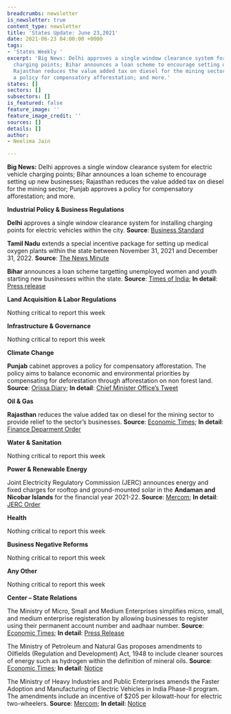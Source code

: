 ```yaml
---
breadcrumbs: newsletter
is_newsletter: true
content_type: newsletter
title: 'States Update: June 23,2021'
date: 2021-06-23 04:00:00 +0000
tags:
- 'States Weekly '
excerpt: 'Big News: Delhi approves a single window clearance system for electric vehicle
  charging points; Bihar announces a loan scheme to encourage setting up new businesses;
  Rajasthan reduces the value added tax on diesel for the mining sector; Punjab approves
  a policy for compensatory afforestation; and more.'
states: []
sectors: []
subsectors: []
is_featured: false
feature_image: ''
feature_image_credit: ''
sources: []
details: []
author:
- Neelima Jain

---
```

**Big News:** Delhi approves a single window clearance system for electric vehicle charging points; Bihar announces a loan scheme to encourage setting up new businesses; Rajasthan reduces the value added tax on diesel for the mining sector; Punjab approves a policy for compensatory afforestation; and more.

**Industrial Policy & Business Regulations**

**Delhi** approves a single window clearance system for installing charging points for electric vehicles within the city. **Source**: [Business Standard](https://www.business-standard.com/article/automobile/delhi-govt-to-begin-single-window-facility-for-ev-charging-scheme-121061500685_1.html)

**Tamil Nadu** extends a special incentive package for setting up medical oxygen plants within the state between November 31, 2021 and December 31, 2022. **Source**: [The News Minute](https://www.thenewsminute.com/article/tn-govt-extends-period-incentive-companies-setting-oxygen-plants-150584)

**Bihar** announces a loan scheme targetting unemployed women and youth starting new businesses within the state. **Source**: [Times of India](https://timesofindia.indiatimes.com/city/patna/nitish-launches-loan-schemes-for-business/articleshow/83649331.cms); **In detail**: [Press release](http://cms.bih.nic.in/Press/PR-02-18-06-2021.pdf)

**Land Acquisition & Labor Regulations**

Nothing critical to report this week

**Infrastructure & Governance**

Nothing critical to report this week

**Climate Change**

**Punjab** cabinet approves a policy for compensatory afforestation. The policy aims to balance economic and environmental priorities by compensating for deforestation through afforestation on non forest land. **Source**: [Orissa Diary](https://orissadiary.com/punjab-cabinet-gives-green-signal-policy-for-compensatory-afforestation/); **In detail**: [Chief Minister Office’s Tweet](https://twitter.com/CMOPb/status/1405878033894969360?s=20)

**Oil & Gas**

**Rajasthan** reduces the value added tax on diesel for the mining sector to provide relief to the sector’s businesses. **Source**: [Economic Times](https://auto.economictimes.indiatimes.com/news/oil-and-lubes/rajasthan-lowers-vat-on-diesel-for-mining-sector/83534807); **In detail**: [Finance Deparment Order](https://finance.rajasthan.gov.in/PDFDOCS/TAX/CCT/F-CCT-9472-08062021.pdf)

**Water & Sanitation**

Nothing critical to report this week

**Power & Renewable Energy**

Joint Electricity Regulatory Commission (JERC) announces energy and fixed charges for rooftop and ground-mounted solar in the **Andaman and Nicobar Islands** for the financial year 2021-22. **Source**: [Mercom](https://mercomindia.com/power-tariff-hike-consumers-andaman-solar/); **In detail**: [JERC Order](http://jercuts.gov.in/writereaddata/UploadFile/tariff%20order%20andaman_1857.pdf)

**Health**

Nothing critical to report this week

**Business Negative Reforms**

Nothing critical to report this week

**Any Other**

Nothing critical to report this week

**Center – State Relations**

The Ministry of Micro, Small and Medium Enterprises simplifies micro, small, and medium enterprise registeration by allowing businesses to register using their permanent account number and aadhaar number. **Source**: [Economic Times](https://retail.economictimes.indiatimes.com/news/industry/govt-simplifies-registration-process-for-msmes/83561774); **In detail**: [Press Release](https://www.pib.gov.in/PressReleseDetail.aspx?PRID=1727325)

The Ministry of Petroleum and Natural Gas proposes amendments to Oilfields (Regulation and Development) Act, 1948 to include cleaner sources of energy such as hydrogen within the definition of mineral oils. **Source**: [Economic Times](https://energy.economictimes.indiatimes.com/news/oil-and-gas/petroleum-min-proposes-changes-in-law-to-include-hydrogen-in-mineral-oil/83623878); **In detail**: [Notice](https://mopng.gov.in/files/Whatsnew/website_0001.pdf)

The Ministry of Heavy Industries and Public Enterprises amends the Faster Adoption and Manufacturing of Electric Vehicles in India Phase-II program. The amendments include an incentive of $205 per kilowatt-hour for electric two-wheelers. **Source**: [Mercom](https://mercomindia.com/fame-ii-program-revised-incentives/); **In detail**: [Notice](https://www.dhi.nic.in/writereaddata/UploadFile/FAME%20II%20-%20Polict%20modfications.pdf)
